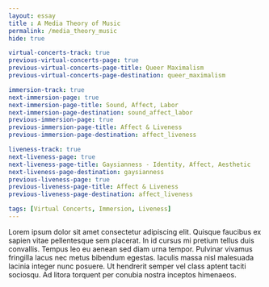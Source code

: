 ```yaml
--- 
layout: essay
title : A Media Theory of Music
permalink: /media_theory_music
hide: true

virtual-concerts-track: true
previous-virtual-concerts-page: true
previous-virtual-concerts-page-title: Queer Maximalism
previous-virtual-concerts-page-destination: queer_maximalism

immersion-track: true
next-immersion-page: true
next-immersion-page-title: Sound, Affect, Labor
next-immersion-page-destination: sound_affect_labor
previous-immersion-page: true
previous-immersion-page-title: Affect & Liveness
previous-immersion-page-destination: affect_liveness

liveness-track: true
next-liveness-page: true
next-liveness-page-title: Gaysianness - Identity, Affect, Aesthetic
next-liveness-page-destination: gaysianness
previous-liveness-page: true
previous-liveness-page-title: Affect & Liveness
previous-liveness-page-destination: affect_liveness

tags: [Virtual Concerts, Immersion, Liveness]
---
```


Lorem ipsum dolor sit amet consectetur adipiscing elit. Quisque faucibus ex sapien vitae pellentesque sem placerat. In id cursus mi pretium tellus duis convallis. Tempus leo eu aenean sed diam urna tempor. Pulvinar vivamus fringilla lacus nec metus bibendum egestas. Iaculis massa nisl malesuada lacinia integer nunc posuere. Ut hendrerit semper vel class aptent taciti sociosqu. Ad litora torquent per conubia nostra inceptos himenaeos.
